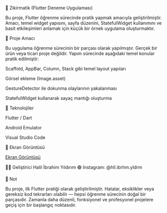🧮 Zikirmatik (Flutter Deneme Uygulaması)

Bu proje, Flutter öğrenme sürecinde pratik yapmak amacıyla geliştirilmiştir.
Amacı, temel widget yapısını, sayfa düzenini, StatefulWidget kullanımını ve basit etkileşimleri anlamak için küçük bir örnek uygulama oluşturmaktır.

🎯 Proje Amacı

Bu uygulama öğrenme sürecinin bir parçası olarak yapılmıştır.
Gerçek bir ürün veya ticari proje değildir.
Yapım sürecinde aşağıdaki temel konular pratik edilmiştir:

Scaffold, AppBar, Column, Stack gibi temel layout yapıları

Görsel ekleme (Image.asset)

GestureDetector ile dokunma olaylarının yakalanması

StatefulWidget kullanarak sayaç mantığı oluşturma

🧠 Teknolojiler

Flutter / Dart

Android Emulator

Visual Studio Code

📸 Ekran Görüntüsü

[Ekran Görüntüsü](https://github.com/venuexx/Zikirmatik/issues/1#issue-3493729426)

👨‍💻 Geliştirici
Halil İbrahim Yıldırım
🟢 Instagram: @hll.ibrhm.yldrm

🧾 Not

Bu proje, ilk Flutter pratiği olarak geliştirilmiştir.
Hatalar, eksiklikler veya gereksiz kod tekrarları olabilir — hepsi öğrenme sürecinin doğal bir parçasıdır.
Zamanla daha düzenli, fonksiyonel ve profesyonel projelere geçiş için bir başlangıç noktasıdır.